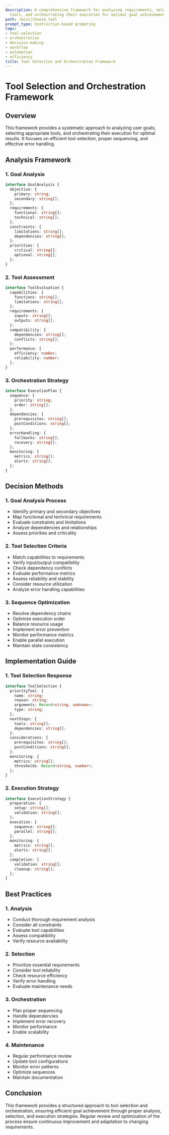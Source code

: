 ```yaml
---
description: A comprehensive framework for analyzing requirements, selecting appropriate
  tools, and orchestrating their execution for optimal goal achievement
path: /misc/choose_tool
prompt_type: Instruction-based prompting
tags:
- tool-selection
- orchestration
- decision-making
- workflow
- automation
- efficiency
title: Tool Selection and Orchestration Framework
---
```


# Tool Selection and Orchestration Framework

## Overview
This framework provides a systematic approach to analyzing user goals, selecting appropriate tools, and orchestrating their execution for optimal results. It focuses on efficient tool selection, proper sequencing, and effective error handling.

## Analysis Framework

### 1. Goal Analysis
```typescript
interface GoalAnalysis {
  objective: {
    primary: string;
    secondary: string[];
  };
  requirements: {
    functional: string[];
    technical: string[];
  };
  constraints: {
    limitations: string[];
    dependencies: string[];
  };
  priorities: {
    critical: string[];
    optional: string[];
  };
}
```

### 2. Tool Assessment
```typescript
interface ToolEvaluation {
  capabilities: {
    functions: string[];
    limitations: string[];
  };
  requirements: {
    inputs: string[];
    outputs: string[];
  };
  compatibility: {
    dependencies: string[];
    conflicts: string[];
  };
  performance: {
    efficiency: number;
    reliability: number;
  };
}
```

### 3. Orchestration Strategy
```typescript
interface ExecutionPlan {
  sequence: {
    priority: string;
    order: string[];
  };
  dependencies: {
    prerequisites: string[];
    postConditions: string[];
  };
  errorHandling: {
    fallbacks: string[];
    recovery: string[];
  };
  monitoring: {
    metrics: string[];
    alerts: string[];
  };
}
```

## Decision Methods

### 1. Goal Analysis Process
- Identify primary and secondary objectives
- Map functional and technical requirements
- Evaluate constraints and limitations
- Analyze dependencies and relationships
- Assess priorities and criticality

### 2. Tool Selection Criteria
- Match capabilities to requirements
- Verify input/output compatibility
- Check dependency conflicts
- Evaluate performance metrics
- Assess reliability and stability
- Consider resource utilization
- Analyze error handling capabilities

### 3. Sequence Optimization
- Resolve dependency chains
- Optimize execution order
- Balance resource usage
- Implement error prevention
- Monitor performance metrics
- Enable parallel execution
- Maintain state consistency

## Implementation Guide

### 1. Tool Selection Response
```typescript
interface ToolSelection {
  priorityTool: {
    name: string;
    reason: string;
    arguments: Record<string, unknown>;
    type: string;
  };
  nextSteps: {
    tools: string[];
    dependencies: string[];
  };
  considerations: {
    prerequisites: string[];
    postConditions: string[];
  };
  monitoring: {
    metrics: string[];
    thresholds: Record<string, number>;
  };
}
```

### 2. Execution Strategy
```typescript
interface ExecutionStrategy {
  preparation: {
    setup: string[];
    validation: string[];
  };
  execution: {
    sequence: string[];
    parallel: string[];
  };
  monitoring: {
    metrics: string[];
    alerts: string[];
  };
  completion: {
    validation: string[];
    cleanup: string[];
  };
}
```

## Best Practices

### 1. Analysis
- Conduct thorough requirement analysis
- Consider all constraints
- Evaluate tool capabilities
- Assess compatibility
- Verify resource availability

### 2. Selection
- Prioritize essential requirements
- Consider tool reliability
- Check resource efficiency
- Verify error handling
- Evaluate maintenance needs

### 3. Orchestration
- Plan proper sequencing
- Handle dependencies
- Implement error recovery
- Monitor performance
- Enable scalability

### 4. Maintenance
- Regular performance review
- Update tool configurations
- Monitor error patterns
- Optimize sequences
- Maintain documentation

## Conclusion
This framework provides a structured approach to tool selection and orchestration, ensuring efficient goal achievement through proper analysis, selection, and execution strategies. Regular review and optimization of the process ensure continuous improvement and adaptation to changing requirements. 